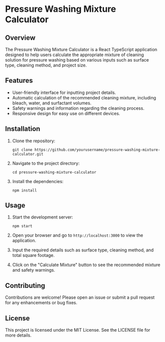 # Pressure Washing Mixture Calculator

## Overview
The Pressure Washing Mixture Calculator is a React TypeScript application designed to help users calculate the appropriate mixture of cleaning solution for pressure washing based on various inputs such as surface type, cleaning method, and project size.

## Features
- User-friendly interface for inputting project details.
- Automatic calculation of the recommended cleaning mixture, including bleach, water, and surfactant volumes.
- Safety warnings and information regarding the cleaning process.
- Responsive design for easy use on different devices.

## Installation

1. Clone the repository:
   ```
   git clone https://github.com/yourusername/pressure-washing-mixture-calculator.git
   ```

2. Navigate to the project directory:
   ```
   cd pressure-washing-mixture-calculator
   ```

3. Install the dependencies:
   ```
   npm install
   ```

## Usage

1. Start the development server:
   ```
   npm start
   ```

2. Open your browser and go to `http://localhost:3000` to view the application.

3. Input the required details such as surface type, cleaning method, and total square footage.

4. Click on the "Calculate Mixture" button to see the recommended mixture and safety warnings.

## Contributing
Contributions are welcome! Please open an issue or submit a pull request for any enhancements or bug fixes.

## License
This project is licensed under the MIT License. See the LICENSE file for more details.